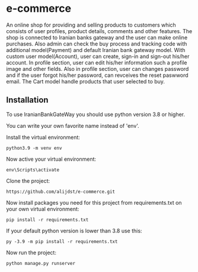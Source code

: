 # e-commerce
An online shop for providing and selling products to customers which consists of user profiles, product details, comments and other features.
The shop is connected to Iranian banks gateway and the user can make online purchases.
Also admin can check the buy process and tracking code with additional model(Payment) and default Iranian bank gateway model.
With custom user model(Account), user can create, sign-in and sign-out his/her account.
In profile section, user can edit his/her information such a profile image and other fields. Also in profile section, user can changes password and if the user forgot his/her password, can revceives the reset paswword email.
The Cart model handle products that user selected to buy.

## Installation
To use IranianBankGateWay you should use python version 3.8 or higher.

You can write your own favorite name instead of 'env'.

Install the virtual environment:
```
python3.9 -m venv env
```

Now active your virtual environment:
```
env\Scripts\activate
```

Clone the project:
```
https://github.com/alijdst/e-commerce.git
```

Now install packages you need for this project from requirements.txt on your own virtual environment:
```
pip install -r requirements.txt
```
If your default python version is lower than 3.8 use this:
```
py -3.9 -m pip install -r requirements.txt
```

Now run the project:
```
python manage.py runserver
```
